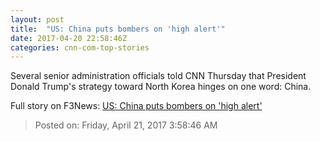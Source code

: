 ```yaml
---
layout: post
title:  "US: China puts bombers on 'high alert'"
date: 2017-04-20 22:58:46Z
categories: cnn-com-top-stories
---
```


Several senior administration officials told CNN Thursday that President Donald Trump's strategy toward North Korea hinges on one word: China.


Full story on F3News: [US: China puts bombers on 'high alert'](http://www.f3nws.com/n/u2yxJE)

> Posted on: Friday, April 21, 2017 3:58:46 AM
